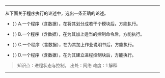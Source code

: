 ---
从下面关于程序执行的论述中，选出一条正确的论述。
- ( ) A.一个程序（含数据），在将其划分成若干个模块后，方能执行。 
- ( ) B.一个程序（含数据），在为其加上适当的控制命令后，方能执行。

- ( ) C.一个程序（含数据），在为其加上作业说明书后，方能执行。 
- ( ) D.一个程序（含数据），在为其建立进程控制块后，方能执行。

> 知识点：进程状态与控制。
> 出处：网络
> 难度：1
> 解释

---
